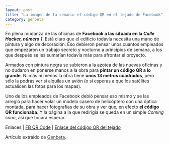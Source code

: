 ```yaml
---
layout: post
title: "La imagen de la semana: el código QR en el tejado de Facebook"
category: genbeta
---
```





En plena mudanza de las oficinas de **Facebook a las situada en la _Calle
Hacker, número 1_**. Está claro que el edificio todavía necesita una mano de
pintura y algo de decoración. Eso debieron pensar unos cuantos empleados que
empezaron un trabajo secreto y nocturno a principios de semana, a los que
después se les sumarían todavía más para afrontar el proyecto.

Armados con pintura negra se subieron a la azotea de las nuevas oficinas y no
dudaron en ponerse manos a la obra para **pintar un código QR a lo grande**.
Ni más ni menos la obra tiene **unos 13 metros cuadrados**, pero sólo la
podrás ver si alquilas un avión (o si esperas a que los satélites actualicen
las fotos para los mapas).

Uno de los empleados de Facebook debió pensar eso mismo y se las arregló para
hacer volar un modelo casero de helicóptero con una óptica montada, para hacer
fotografías de su obra y ver que, en efecto **el código QR funcionaba**. Y la
página a la que redirigía se queda en un simple _Coming soon_, así que tocará
esperar.

Enlaces | [FB QR Code](http://www.facebook.com/FBQRCode) | [Enlace del código
QR del tejado](http://fbco.de/)

Artículo extraído de [Genbeta](http://www.genbeta.com).